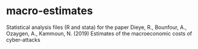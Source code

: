 # macro-estimates
Statistical analysis files (R and stata) for the paper Dieye, R., Bounfour, A., Ozaygen, A., Kammoun, N. (2019) Estimates of the macroeconomic costs of cyber-attacks
